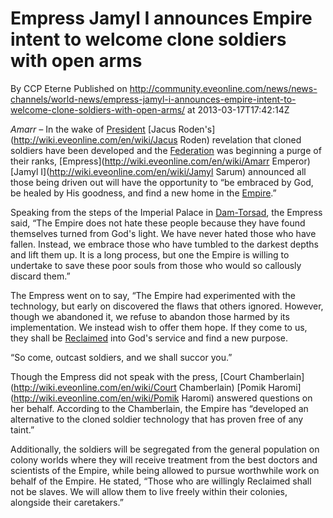 # Empress Jamyl I announces Empire intent to welcome clone soldiers with open arms
By CCP Eterne
Published on http://community.eveonline.com/news/news-channels/world-news/empress-jamyl-i-announces-empire-intent-to-welcome-clone-soldiers-with-open-arms/ at 2013-03-17T17:42:14Z

_Amarr –_ In the wake of [President](http://wiki.eveonline.com/en/wiki/President) [Jacus Roden's](http://wiki.eveonline.com/en/wiki/Jacus Roden) revelation that cloned soldiers have been developed and the [Federation](http://wiki.eveonline.com/en/wiki/Gallente) was beginning a purge of their ranks, [Empress](http://wiki.eveonline.com/en/wiki/Amarr Emperor) [Jamyl I](http://wiki.eveonline.com/en/wiki/Jamyl Sarum) announced all those being driven out will have the opportunity to “be embraced by God, be healed by His goodness, and find a new home in the [Empire](http://wiki.eveonline.com/en/wiki/Amarr).”

Speaking from the steps of the Imperial Palace in [Dam-Torsad](http://wiki.eveonline.com/en/wiki/Dam-Torsad), the Empress said, “The Empire does not hate these people because they have found themselves turned from God's light. We have never hated those who have fallen. Instead, we embrace those who have tumbled to the darkest depths and lift them up. It is a long process, but one the Empire is willing to undertake to save these poor souls from those who would so callously discard them.”

The Empress went on to say, “The Empire had experimented with the technology, but early on discovered the flaws that others ignored. However, though we abandoned it, we refuse to abandon those harmed by its implementation. We instead wish to offer them hope. If they come to us, they shall be [Reclaimed](http://wiki.eveonline.com/en/wiki/Reclaiming) into God's service and find a new purpose.

“So come, outcast soldiers, and we shall succor you.”

Though the Empress did not speak with the press, [Court Chamberlain](http://wiki.eveonline.com/en/wiki/Court Chamberlain) [Pomik Haromi](http://wiki.eveonline.com/en/wiki/Pomik Haromi) answered questions on her behalf. According to the Chamberlain, the Empire has “developed an alternative to the cloned soldier technology that has proven free of any taint.”

Additionally, the soldiers will be segregated from the general population on colony worlds where they will receive treatment from the best doctors and scientists of the Empire, while being allowed to pursue worthwhile work on behalf of the Empire. He stated, “Those who are willingly Reclaimed shall not be slaves. We will allow them to live freely within their colonies, alongside their caretakers.”

